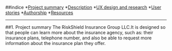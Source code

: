 ##indice 
*[Project summary](#1-project-summary)
*[Description](#2-description)
*[UX design and research](#3-ux-design-and-research)
*[User stories](#4-user-stories)
*[Authorship](#5-authorship)
*[Resources](resources)

***

##1. Project summary 
The RiskShield Insurance Group LLC.It is designed so that people can learn more about the insurance agency, such as: their insurance plans, telephone number, and also be able to request more information about the insurance plan they offer.